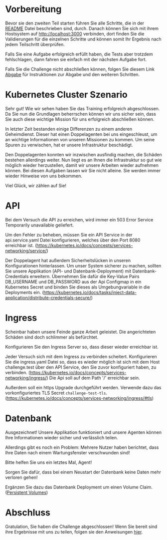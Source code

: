 # Vorbereitung
Bevor sie den zweiten Teil starten führen Sie alle Schritte, die in der [README](../../README.md) Datei beschrieben sind, durch. Danach können Sie sich mit ihrem Hostsystem auf <http://localhost:3000> verbinden, dort finden Sie die Validierungen für die einzelnen Schritte und können somit Ihr Ergebnis nach jedem Teilschritt überprüfen.

Falls Sie eine Aufgabe erfolgreich erfüllt haben, die Tests aber trotzdem fehlschlagen, dann fahren sie einfach mit der nächsten Aufgabe fort.

Falls Sie die Challenge nicht abschließen können, folgen Sie diesem Link [Abgabe](./4_Abgabe.md) für Instruktionen zur Abgabe und den weiteren Schritten.

# Kubernetes Cluster Szenario

Sehr gut! Wie wir sehen haben Sie das Training erfolgreich abgeschlossen. Da Sie nun die Grundlagen beherrschen können wir uns sicher sein, dass Sie auch diese wichtige Mission für uns erfolgreich abschließen können.

In letzter Zeit bestanden einige Differenzen zu einem anderen Geheimdienst. Dieser hat einen Doppelagenten bei uns eingeschleust, um an wichtige Informationen von unseren Missionen zu kommen. Um seine Spuren zu verwischen, hat er unsere Infrastruktur beschädigt.

Den Doppelagenten konnten wir inzwischen ausfindig machen, die Schäden bestehen allerdings weiter. Nun liegt es an Ihnen die Infrastruktur so gut wie möglich wieder herzustellen, damit wir unsere Arbeiten wieder aufnehmen können. Bei diesen Aufgaben lassen wir Sie nicht alleine. Sie werden immer wieder Hinweise von uns bekommen.

Viel Glück, wir zählen auf Sie!

# API

Bei dem Versuch die API zu erreichen, wird immer ein 503 Error Service Temporarily unavailable geliefert.

Um den Fehler zu beheben, müssen Sie ein API Service in der api.service.yaml Datei konfigurieren, welches über den Port 8080 erreichbar ist. (<https://kubernetes.io/docs/concepts/services-networking/service/>)

Der Doppelagent hat außerdem Sicherheitslücken in unseren Konfigurationen hinterlassen. Um unser System sicherer zu machen, sollten Sie unsere Applikation (API- und Datenbank-Deployment) mit Datenbank-Credentials erweitern. Übernehmen Sie dafür die Key-Value Pairs DB_USERNAME und DB_PASSWORD aus der Api Configmap in ein Kubernetes Secret und binden Sie dieses als Umgebungvariable in die Deployments ein. (<https://kubernetes.io/docs/tasks/inject-data-application/distribute-credentials-secure/>)

# Ingress

Scheinbar haben unsere Feinde ganze Arbeit geleistet. Die angerichteten Schäden sind doch schlimmer als befürchtet.

Konfigurieren Sie den Ingress Server so, dass dieser wieder erreichbar ist.

Jeder Versuch sich mit dem Ingress zu verbinden scheitert. Konfigurieren Sie die ingress.yaml Datei so, dass es wieder möglich ist sich mit dem Host challenge.test über den API Service, den Sie zuvor konfiguriert haben, zu verbinden. (<https://kubernetes.io/docs/concepts/services-networking/ingress/>)
Die Api soll auf dem Path '/' erreichbar sein.

Außerdem soll ein https Upgrade durchgeführt werden. Verwende dazu das vorkonfiguriertes TLS Secret `challenge-test-tls`. (<https://kubernetes.io/docs/concepts/services-networking/ingress/#tls>)

# Datenbank

Ausgezeichnet! Unsere Applikation funktioniert und unsere Agenten können Ihre Informationen wieder sicher und verlässlich teilen.

Allerdings gibt es noch ein Problem: Mehrere Nutzer haben berichtet, dass Ihre Daten nach einem Wartungsfenster verschwunden sind!

Bitte helfen Sie uns ein letztes Mal, Agent!

Sorgen Sie dafür, dass bei einem Neustart der Datenbank keine Daten mehr verloren gehen!

Ergänzen Sie dazu das Datenbank Deployment um einen Volume Claim. ([Persistent Volumes](https://kubernetes.io/docs/concepts/storage/persistent-volumes/))

# Abschluss

Gratulation, Sie haben die Challenge abgeschlossen!
Wenn Sie bereit sind ihre Ergebnisse mit uns zu teilen, folgen sie den Anweisungen [hier](./4_Abgabe.md).
